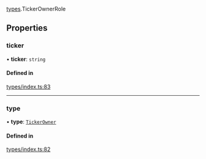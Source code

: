 [types](../../Modules/Types/Types.md).TickerOwnerRole

## Properties

### ticker

• **ticker**: `string`

#### Defined in

[types/index.ts:83](https://github.com/PolymeshAssociation/polymesh-sdk/blob/15be87e8/src/types/index.ts#L83)

___

### type

• **type**: [`TickerOwner`](../../Enums/Types/RoleType.md#tickerowner)

#### Defined in

[types/index.ts:82](https://github.com/PolymeshAssociation/polymesh-sdk/blob/15be87e8/src/types/index.ts#L82)
